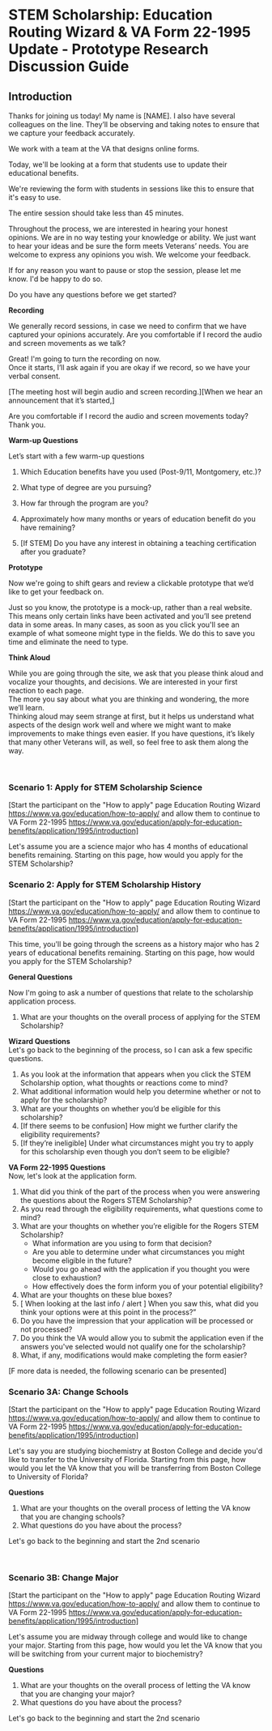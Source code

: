 # STEM Scholarship: Education Routing Wizard & VA Form 22-1995 Update - Prototype Research Discussion Guide 

## Introduction 

Thanks for joining us today! My name is [NAME]. I also have several colleagues on the line.  They’ll be observing and taking notes to ensure that we capture your feedback accurately. 

We work with a team at the VA that designs online forms. 

Today, we'll be looking at a form that students use to update their educational benefits.

We're reviewing the form with students in sessions like this to ensure that it's easy to use.

The entire session should take less than 45 minutes.

Throughout the process, we are interested in hearing your honest opinions. We are in no way testing your knowledge or ability. We just want to hear your ideas and be sure the form meets Veterans’ needs. 
You are welcome to express any opinions you wish. We welcome your feedback.

If for any reason you want to pause or stop the session, please let me know. I'd be happy to do so.

Do you have any questions before we get started?

**Recording**

We generally record sessions, in case we need to confirm that we have captured your opinions accurately. 
Are you comfortable if I record the audio and screen movements as we talk? 

Great! I'm going to turn the recording on now.  
Once it starts, I’ll ask again if you are okay if we record, so we have your verbal consent.

[The meeting host will begin audio and screen recording.][When we hear an announcement that it’s started,] 

Are you comfortable if I record the audio and screen movements today? Thank you. 

**Warm-up Questions**

Let’s start with a few warm-up questions 

1.	Which Education benefits have you used (Post-9/11, Montgomery, etc.)?

2.	What type of degree are you pursuing?

3.	How far through the program are you?

4.  Approximately how many months or years of education benefit do you have remaining?

5.	[If STEM] Do you have any interest in obtaining a teaching certification after you graduate?


**Prototype**

Now we're going to shift gears and review a clickable prototype that we’d like to get your feedback on. 

Just so you know, the prototype is a mock-up, rather than a real website.  This means only certain links have been activated and you’ll see pretend data in some areas. In many cases, as soon as you click you'll see an example of what someone might type in the fields.  We do this to save you time and eliminate the need to type.


**Think Aloud**

While you are going through the site, we ask that you please think aloud and vocalize your thoughts, and decisions. 
We are interested in your first reaction to each page.  
The more you say about what you are thinking and wondering, the more we’ll learn.  
Thinking aloud may seem strange at first, but it helps us understand what aspects of the design work well and where we might want to make improvements to make things even easier.
If you have questions, it’s likely that many other Veterans will, as well, so feel free to ask them along the way.


&nbsp; 
&nbsp; 


### Scenario 1: Apply for STEM Scholarship Science

[Start the participant on the "How to apply" page Education Routing Wizard  
https://www.va.gov/education/how-to-apply/ and allow them to continue to VA Form 22-1995
https://www.va.gov/education/apply-for-education-benefits/application/1995/introduction]
  
Let's assume you are a science major who has 4 months of educational benefits remaining.  Starting on this page, how would you apply for the STEM Scholarship?   

### Scenario 2: Apply for STEM Scholarship History

[Start the participant on the "How to apply" page Education Routing Wizard  
https://www.va.gov/education/how-to-apply/ and allow them to continue to VA Form 22-1995
https://www.va.gov/education/apply-for-education-benefits/application/1995/introduction]
  
This time, you'll be going through the screens as a history major who has 2 years of educational benefits remaining.  Starting on this page, how would you apply for the STEM Scholarship?   

**General Questions**

Now I'm going to ask a number of questions that relate to the scholarship application process.

1. What are your thoughts on the overall process of applying for the STEM Scholarship?

**Wizard Questions**  
Let's go back to the beginning of the process, so I can ask a few specific questions.  
1. As you look at the information that appears when you click the STEM Scholarship option, what thoughts or reactions come to mind?
2. What additional information would help you determine whether or not to apply for the scholarship?
3. What are your thoughts on whether you’d be eligible for this scholarship?
4. [If there seems to be confusion] How might we further clarify the eligibility requirements? 
5. [If they’re ineligible] Under what circumstances might you try to apply for this scholarship even though you don’t seem to be eligible?


**VA Form 22-1995 Questions**  
Now, let's look at the application form.  
1. What did you think of the part of the process when you were answering the questions about the Rogers STEM Scholarship?
2. As you read through the eligibility requirements, what questions come to mind?
3. What are your thoughts on whether you’re eligible for the Rogers STEM Scholarship?  
    * What information are you using to form that decision?
    * Are you able to determine under what circumstances you might become eligible in the future?
    * Would you go ahead with the application if you thought you were close to exhaustion?
    * How effectively does the form inform you of your potential eligibility?
4. What are your thoughts on these blue boxes? 
5. [ When looking at the last info / alert ] When you saw this, what did you think your options were at this point in the process?” 
6. Do you have the impression that your application will be processed or not processed?
7. Do you think the VA would allow you to submit the application even if the answers you've selected would not qualify one for the scholarship?
8. What, if any, modifications would make completing the form easier?

[F more data is needed, the following scenario can be presented]

### Scenario 3A: Change Schools

[Start the participant on the "How to apply" page Education Routing Wizard  
https://www.va.gov/education/how-to-apply/ and allow them to continue to VA Form 22-1995
https://www.va.gov/education/apply-for-education-benefits/application/1995/introduction]

Let's say you are studying biochemistry at Boston College and decide you'd like to transfer to the University of Florida.   Starting from this page, how would you let the VA know that you will be transferring from Boston College to University of Florida?

**Questions**
1. What are your thoughts on the overall process of letting the VA know that you are changing schools?
2. What questions do you have about the process?

Let's go back to the beginning and start the 2nd scenario 

&nbsp; 
&nbsp; 

### Scenario 3B: Change Major

[Start the participant on the "How to apply" page Education Routing Wizard  
https://www.va.gov/education/how-to-apply/ and allow them to continue to VA Form 22-1995
https://www.va.gov/education/apply-for-education-benefits/application/1995/introduction]

Let's assume you are midway through college and would like to change your major. Starting from this page, how would you let the VA know that you will be switching from your current major to biochemistry?

**Questions**
1. What are your thoughts on the overall process of letting the VA know that you are changing your major?
2. What questions do you have about the process?

Let's go back to the beginning and start the 2nd scenario  

&nbsp; 
&nbsp; 

